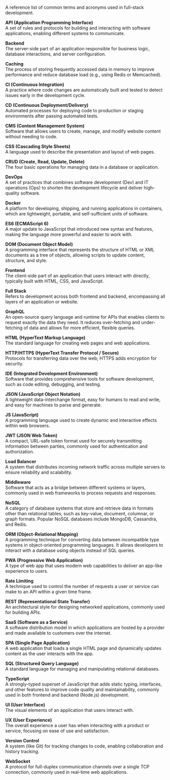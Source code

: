 A reference list of common terms and acronyms used in full-stack development.

**API (Application Programming Interface)**  
A set of rules and protocols for building and interacting with software applications, enabling different systems to communicate.

**Backend**  
The server-side part of an application responsible for business logic, database interactions, and server configuration.

**Caching**  
The process of storing frequently accessed data in memory to improve performance and reduce database load (e.g., using Redis or Memcached).

**CI (Continuous Integration)**  
A practice where code changes are automatically built and tested to detect issues early in the development cycle.

**CD (Continuous Deployment/Delivery)**  
Automated processes for deploying code to production or staging environments after passing automated tests.

**CMS (Content Management System)**  
Software that allows users to create, manage, and modify website content without needing to code.

**CSS (Cascading Style Sheets)**  
A language used to describe the presentation and layout of web pages.

**CRUD (Create, Read, Update, Delete)**  
The four basic operations for managing data in a database or application.

**DevOps**  
A set of practices that combines software development (Dev) and IT operations (Ops) to shorten the development lifecycle and deliver high-quality software.

**Docker**  
A platform for developing, shipping, and running applications in containers, which are lightweight, portable, and self-sufficient units of software.

**ES6 (ECMAScript 6)**  
A major update to JavaScript that introduced new syntax and features, making the language more powerful and easier to work with.

**DOM (Document Object Model)**  
A programming interface that represents the structure of HTML or XML documents as a tree of objects, allowing scripts to update content, structure, and style.

**Frontend**  
The client-side part of an application that users interact with directly, typically built with HTML, CSS, and JavaScript.

**Full Stack**  
Refers to development across both frontend and backend, encompassing all layers of an application or website.

**GraphQL**  
An open-source query language and runtime for APIs that enables clients to request exactly the data they need. It reduces over-fetching and under-fetching of data and allows for more efficient, flexible queries.

**HTML (HyperText Markup Language)**  
The standard language for creating web pages and web applications.

**HTTP/HTTPS (HyperText Transfer Protocol / Secure)**  
Protocols for transferring data over the web; HTTPS adds encryption for security.

**IDE (Integrated Development Environment)**  
Software that provides comprehensive tools for software development, such as code editing, debugging, and testing.

**JSON (JavaScript Object Notation)**  
A lightweight data-interchange format, easy for humans to read and write, and easy for machines to parse and generate.

**JS (JavaScript)**  
A programming language used to create dynamic and interactive effects within web browsers.

**JWT (JSON Web Token)**  
A compact, URL-safe token format used for securely transmitting information between parties, commonly used for authentication and authorization.

**Load Balancer**  
A system that distributes incoming network traffic across multiple servers to ensure reliability and scalability.

**Middleware**  
Software that acts as a bridge between different systems or layers, commonly used in web frameworks to process requests and responses.

**NoSQL**  
A category of database systems that store and retrieve data in formats other than relational tables, such as key-value, document, columnar, or graph formats. Popular NoSQL databases include MongoDB, Cassandra, and Redis.

**ORM (Object-Relational Mapping)**  
A programming technique for converting data between incompatible type systems in object-oriented programming languages. It allows developers to interact with a database using objects instead of SQL queries.

**PWA (Progressive Web Application)**  
A type of web app that uses modern web capabilities to deliver an app-like experience to users.

**Rate Limiting**  
A technique used to control the number of requests a user or service can make to an API within a given time frame.

**REST (Representational State Transfer)**  
An architectural style for designing networked applications, commonly used for building APIs.

**SaaS (Software as a Service)**  
A software distribution model in which applications are hosted by a provider and made available to customers over the internet.

**SPA (Single Page Application)**  
A web application that loads a single HTML page and dynamically updates content as the user interacts with the app.

**SQL (Structured Query Language)**  
A standard language for managing and manipulating relational databases.

**TypeScript**  
A strongly-typed superset of JavaScript that adds static typing, interfaces, and other features to improve code quality and maintainability, commonly used in both frontend and backend (Node.js) development.


**UI (User Interface)**  
The visual elements of an application that users interact with.

**UX (User Experience)**  
The overall experience a user has when interacting with a product or service, focusing on ease of use and satisfaction.

**Version Control**  
A system (like Git) for tracking changes to code, enabling collaboration and history tracking.

**WebSocket**  
A protocol for full-duplex communication channels over a single TCP connection, commonly used in real-time web applications.

